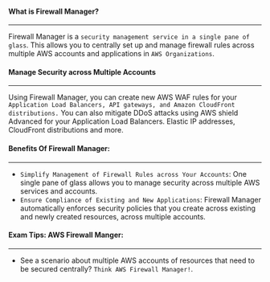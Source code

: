#### What is Firewall Manager?

___

Firewall Manager is a `security management service in a single pane of glass`. This allows you to centrally set up and
manage firewall rules across multiple AWS accounts and applications in `AWS Organizations`.

#### Manage Security across Multiple Accounts

___
Using Firewall Manager, you can create new AWS WAF rules for
your `Application Load Balancers, API gateways, and Amazon CloudFront distributions.` You can also mitigate DDoS attacks
using AWS shield Advanced for your Application Load Balancers. Elastic IP addresses, CloudFront distributions and more.

#### Benefits Of Firewall Manager:

___

* `Simplify Management of Firewall Rules across Your Accounts`: One single pane of glass allows you to manage security
  across multiple AWS services and accounts.
* `Ensure Compliance of Existing and New Applications`: Firewall Manager automatically enforces security policies that
  you create across existing and newly created resources, across multiple accounts.

#### Exam Tips: AWS Firewall Manger:

___

* See a scenario about multiple AWS accounts of resources that need to be secured
  centrally? `Think AWS Firewall Manager!`.